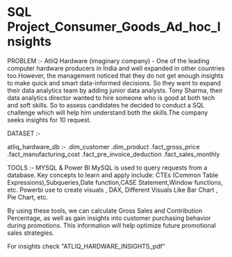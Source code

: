 # SQL Project_Consumer_Goods_Ad_hoc_Insights

PROBLEM :-
AtliQ Hardware (imaginary company) - One of the leading computer hardware producers in India and well expanded in other countries too.However, the management noticed that they do not get enough insights to make quick and smart data-informed decisions. So they want to expand their data analytics team by adding  junior data analysts. Tony Sharma, their data analytics director wanted to hire someone who is good at both tech and soft skills. So to assess  candidates he decided to conduct a SQL challenge which will help him understand both the skills.The company seeks insights for 10 request.

DATASET :-

atliq_hardware_db :-
.dim_customer
.dim_product
.fact_gross_price
.fact_manufacturing_cost
.fact_pre_invoice_deduction
.fact_sales_monthly

TOOLS :-
MYSQL & Power BI
MySQL is used to query requests from a database. Key concepts to learn and apply include:
CTEs (Common Table Expressions),Subqueries,Date function,CASE Statement,Window functions, etc.
Powerbi use to create visuals , DAX, Different Visuals Like Bar Chart , Pie Chart, etc.

By using these tools, we can calculate Gross Sales and Contribution Percentage, as well as gain insights into customer purchasing behavior during promotions.
This information will help optimize future promotional sales strategies.

For insights check "ATLIQ_HARDWARE_INSIGHTS_pdf"




